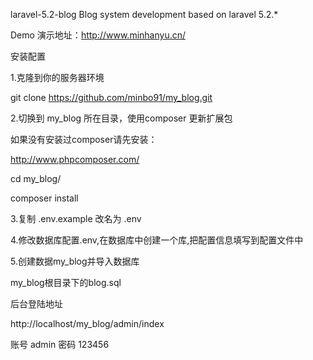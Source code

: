 laravel-5.2-blog
Blog system development based on laravel 5.2.*

Demo
演示地址：http://www.minhanyu.cn/

安装配置

1.克隆到你的服务器环境

git clone https://github.com/minbo91/my_blog.git 

2.切换到 my_blog 所在目录，使用composer 更新扩展包

如果没有安装过composer请先安装：

http://www.phpcomposer.com/

cd my_blog/

composer install

3.复制 .env.example 改名为 .env

4.修改数据库配置.env,在数据库中创建一个库,把配置信息填写到配置文件中

5.创建数据my_blog并导入数据库

my_blog根目录下的blog.sql 

后台登陆地址

http://localhost/my_blog/admin/index

账号 admin 密码 123456 
	
	
	

	
